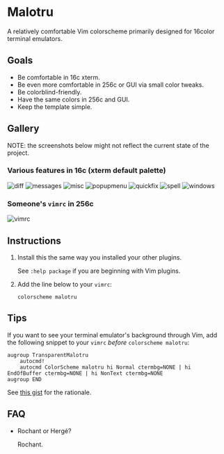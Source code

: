 # Malotru

A relatively comfortable Vim colorscheme primarily designed for 16color terminal emulators.

## Goals

- Be comfortable in 16c xterm.
- Be even more comfortable in 256c or GUI via small color tweaks.
- Be colorblind-friendly.
- Have the same colors in 256c and GUI.
- Keep the template simple.

## Gallery

NOTE: the screenshots below might not reflect the current state of the project.

### Various features in 16c (xterm default palette)

![diff](https://romainl.github.io/images/malotru/diff.png)
![messages](https://romainl.github.io/images/malotru/messages.png)
![misc](https://romainl.github.io/images/malotru/misc.png)
![popupmenu](https://romainl.github.io/images/malotru/popupmenu.png)
![quickfix](https://romainl.github.io/images/malotru/quickfix.png)
![spell](https://romainl.github.io/images/malotru/spell.png)
![windows](https://romainl.github.io/images/malotru/windows.png)

### Someone's `vimrc` in 256c

![vimrc](https://romainl.github.io/images/malotru/vimrc.png)

## Instructions

1. Install this the same way you installed your other plugins.

   See `:help package` if you are beginning with Vim plugins.

2. Add the line below to your `vimrc`:

       colorscheme malotru

## Tips

If you want to see your terminal emulator's background through Vim, add the following snippet to your `vimrc` *before* `colorscheme malotru`:

    augroup TransparentMalotru
        autocmd!
        autocmd ColorScheme malotru hi Normal ctermbg=NONE | hi EndOfBuffer ctermbg=NONE | hi NonText ctermbg=NONE
    augroup END

See [this gist](https://gist.github.com/romainl/379904f91fa40533175dfaec4c833f2f) for the rationale.

##  FAQ

- Rochant or Hergé?

  Rochant.
